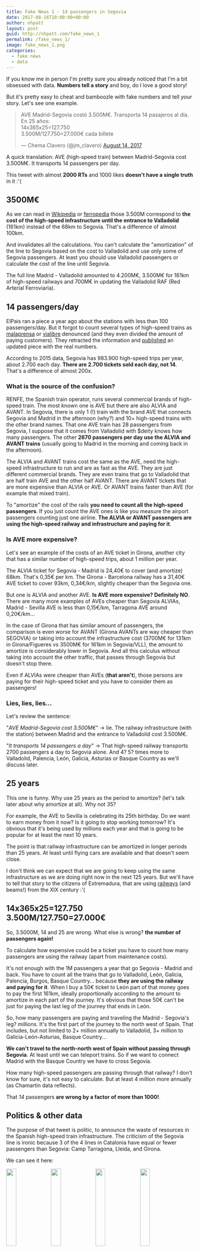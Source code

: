 ```yaml
---
title: Fake News 1 - 14 passengers in Segovia
date: 2017-08-16T10:00:00+00:00
author: nhpatt
layout: post
guid: http://nhpatt.com/fake_news_1
permalink: /fake_news_1/
image: fake_news_1.png
categories:
  - fake news
  - data
---
```


If you know me in person I'm pretty sure you already noticed that I'm a bit obsessed with data. 
**Numbers tell a story** and boy, do I love a good story! 

But it's pretty easy to cheat and bamboozle with fake numbers and tell *your* story. Let's see one example.

<blockquote class="twitter-tweet" data-lang="en"><p lang="es" dir="ltr">AVE Madrid-Segovia costó 3.500M€. Transporta 14 pasajeros al día. En 25 años:<br>14x365x25=127.750<br>3.500M/127.750=27.000€ cada billete</p>&mdash; Chema Clavero (@jm_clavero) <a href="https://twitter.com/jm_clavero/status/896991817769603072">August 14, 2017</a></blockquote>
<script async src="//platform.twitter.com/widgets.js" charset="utf-8"></script>

A quick translation: AVE (high-speed train) between Madrid-Segovia cost 3.500M€. It transports 14 passengers per day.

This tweet with almost **2000 RTs** and 1000 likes **doesn't have a single truth** in it :'(

## 3500M€

As we can read in [Wikipedia](https://es.wikipedia.org/wiki/L%C3%ADnea_de_alta_velocidad_Madrid-Segovia-Valladolid) or 
[ferropedia](http://www.ferropedia.es/wiki/LAV_Madrid_-_Segovia_-_Valladolid) those 3.500M correspond to **the cost of the 
high-speed infrastructure until the entrance to Valladolid** (161km) instead of the 68km to Segovia. That's a difference of almost 100km.

And invalidates all the calculations. You can't calculate the "amortization" of the line to Segovia based on the cost to Valladolid and use only some of Segovia passengers. 
At least you should use Valladolid passengers or calculate the cost of the line until Segovia.

The full line Madrid - Valladolid amounted to 4.200M€, 3.500M€ for 161km of high-speed railways and 700M€ in updating the Valladolid RAF (Red Arterial Ferroviaria).

## 14 passengers/day

ElPais ran a piece a year ago about the stations with less than 100 passengers/day. But it forgot to count several 
types of high-speed trains as [malaprensa](malaprensa.com/2016/05/la-alta-velocidad-esta-infrautilizada.html) 
or [vialibre](vialibre-ffe.com/noticias.asp?not=20057&cs=infr) denounced (and they even divided the amount of paying customers). 
They retracted the information and [published](https://economia.elpais.com/economia/2017/03/01/actualidad/1488362770_011434.html) an updated piece with 
the real numbers.

According to 2015 data, Segovia has 983.900 high-speed trips per year, about 2.700 each day. 
**There are 2.700 tickets sold each day, not 14**. That's a difference of almost 200x.

### What is the source of the confusion?

RENFE, the Spanish train operator, runs several commercial brands of high-speed train. The most known one is AVE but there 
are also ALVIA and AVANT. In Segovia, there is only 1 (!) train with the brand AVE that connects Segovia and Madrid in the afternoon (why?)
and 10+ high-speed trains with the other brand names. That one AVE train has 28 passengers from Segovia, 
I suppose that it comes from Valladolid with $deity knows how many passengers. The other **2670 passengers per day use the ALVIA and AVANT trains** (usually going to Madrid
in the morning and coming back in the afternoon).

The ALVIA and AVANT trains cost the same as the AVE, need the high-speed infrastructure to run and are as fast as the AVE. They are just
different commercial brands. They are even trains that go to Valladolid that are half train AVE and the other half AVANT. There are AVANT
tickets that are more expensive than ALVIA or AVE. Or AVANT trains faster than AVE (for example that mixed train). 

To "amortize" the cost of the rails **you need to count all the high-speed passengers**. If you just count the AVE ones is like you measure
the airport passengers counting just one airline. **The ALVIA or AVANT passengers are using the high-speed railway and infrastructure and paying for it**.

### Is AVE more expensive?

Let's see an example of the costs of an AVE ticket in Girona, another city that has a similar number of high-speed trips, about 1 million per year.

The ALVIA ticket for Segovia - Madrid is 24,40€ to cover (and amortize) 68km. That's 0,35€ per km. The Girona - Barcelona railway 
has a 31,40€ AVE ticket to cover 93km, 0,34€/km, slightly cheaper than the Segovia one. 

But one is ALVIA and another AVE. **Is AVE more expensive? Definitely NO**.
There are many more examples of AVEs cheaper than Segovia ALVIAs, Madrid - Sevilla AVE is less than 0,15€/km, Tarragona AVE around 0,20€/km...

In the case of Girona that has similar amount of passengers, the comparison is even worse for AVANT (Girona AVANTs are way cheaper than SEGOVIA) or taking into account
the infrastructure cost (3700M€ for 131km in Girona/Figueres vs 3500M€ for 161km in Segovia/VLL), the amount to amortize is considerably lower in Segovia. And all this 
calculus without taking into account the other traffic, that passes through Segovia but doesn't stop there. 

Even if ALVIAs were cheaper than AVEs (**that aren't**), those persons are paying for their high-speed ticket and you have to consider them as passengers!

### Lies, lies, lies...

Let's review the sentence:

"*AVE Madrid-Segovia cost 3.500M€*" -> lie. The railway infrastructure (with the station) between Madrid and the entrance to Valladolid cost 3.500M€.

"*It transports 14 passengers a day*" -> That high-speed railway transports 2700 passengers a day to Segovia alone. And 4? 5? times more to Valladolid, Palencia, León, Galicia, Asturias or Basque Country as we'll discuss later.

## 25 years

This one is funny. Why use 25 years as the period to amortize? (let's talk later about why amortize at all). Why not 35?

For example, the AVE to Sevilla is celebrating its 25th birthday. Do we want to earn money from it now? Is it going to stop working tomorrow? 
It's obvious that it's being used by millions each year and that is going to be popular for at least the next 10 years.

The point is that railway infrastructure can be amortized in longer periods than 25 years. At least until flying cars are available and that doesn't seem close.

I don't think we can expect that we are going to keep using the same infrastructure as we are doing right now in the next 125 years. 
But we'll have to tell that story to the citizens of Extremadura, that are using 
[railways](https://economia.elpais.com/economia/2017/07/20/actualidad/1500561423_276991.html) (and beams!) from the XIX century :'(

## 14x365x25=127.750<br>3.500M/127.750=27.000€

So, 3.5000M, 14 and 25 are wrong. What else is wrong? **the number of passengers again!**

To calculate how expensive could be a ticket you have to count how many passengers are using the railway (apart from maintenance costs).

It's not enough with the 1M passengers a year that go Segovia - Madrid and back. You have to count all the trains that go to Valladolid, León, Galicia, Palencia, Burgos, Basque Country...
because **they are using the railway and paying for it**. When I buy a 50€ ticket to León part of that money goes to pay the first 161km, ideally proportionally according to the 
amount to amortize in each part of the journey. It's obvious that those 50€ can't be just for paying the last leg of the journey that ends in León.

So, how many passengers are paying and traveling the Madrid - Segovia's leg? millions. It's the first part of the journey to the north west of Spain. 
That includes, but not limited to 2+ million annually to Valladolid, 3+ million to Galicia-León-Asturias, Basque Country...

**We can't travel to the north-north west of Spain without passing through Segovia**. At least until we can teleport trains. 
So if we want to connect Madrid with the Basque Country we have to cross Segovia.

How many high-speed passengers are passing through that railway? I don't know for sure, it's not easy to calculate. But at least 4 million more annually (as Chamartin data reflects).

That *14* passengers **are wrong by a factor of more than 1000!**.

## Politics & other data

The purpose of that tweet is politic, to announce the waste of resources in the Spanish high-speed train infrastructure. 
The criticism of the Segovia line is ironic because 3 of the 4 lines in Catalonia have equal or fewer passengers than Segovia: 
Camp Tarragona, Lleida, and Girona.

We can see it here:

<a href="../images/fake_news_1_segovia.png"><img src="../images/fake_news_1_segovia.png" style="width:23%; display: inline-block"></a>
<a href="../images/fake_news_1_tarragona.png"><img src="../images/fake_news_1_tarragona.png" style="width:23%; display: inline-block"></a>
<a href="../images/fake_news_1_lleida.png"><img src="../images/fake_news_1_lleida.png" style="width:23%; display: inline-block"></a>
<a href="../images/fake_news_1_girona.png"><img src="../images/fake_news_1_girona.png" style="width:23%; display: inline-block"></a>

Does it make sense to close the Tarragona and Lleida train stations? No. Because they're *free* in a sense, the train Madrid to Barcelona, that
has many passengers, passes through those stations. It's the same that happens with Segovia, all the trains to the northwest have to pass through there. 
Some will stop and others will not.

Girona makes less sense. The trains to France have not been successful and the station has way less traffic than Segovia or Camp Tarragona. 
The maintenance cost of the Segovia station (around 100.000k€ year) is also a third of all those stations (around 300.000k€/year).

## Reactions

I tweeted a lot on Monday afternoon and Tuesday. In fact, **I wrote 138 tweets**!

Some people (about 100) replied to the original tweet, some with snarky comments like "why don't we buy cars for those 14" or "how many wagons, they fit in the cafeteria!"
and lots of "typical Spain".

**Only 2 people told me I was right**, most of the replies to the original tweet didn't answer my corrections and the rest tried to change the subject (airports was a popular topic among those).

People are unable to say "you are right, the numbers are wrong". I did that several times when they responded questioning the 
maintainability of the whole infrastructure or I agreed with them when discussing the benefits of investing in suburban trains against
long distance ones. I find it very sad that you can't say "I don't know".

And some of them told me I was wrong. That it didn't matter what I saying, that the point was still valid. Or I was lying. It didn't matter the argument, they were right.

I left the discussion feeling angry and confused. I was surprised thinking that someone believes that we are paying 27.000€ for a ticket train.

The author of the original tweet never replied.

# Let's leave numbers aside, I have some questions...

### Why do people believe that?

I don't know. It fits their belief system. It supports their biases (and the news that I consume support mine). [Confirmation bias](https://youarenotsosmart.com/2010/06/23/confirmation-bias/)?

### Why Spain has so many high-speed trains?

That's a very good question! It's not as easy to say that it's because of politicians love for shiny things and win votes. That helps too, of course,
but the main reason is historic.

Spain does not have a real train infrastructure. We currently have 15.000km of railways, 3.000km being high-speed train.
 
For comparison, we have fewer km of railways than the United Kingdom with double the surface. Germany has 33.000km (more than double) 
with 2/3 of the surface of Spain. France km double us. Spain conventional railways are **older, slower and fewer than our European counterparts**. 
And I haven't even mentioned the [Iberian gauge](https://en.wikipedia.org/wiki/Iberian_gauge) (!). 

This is the, depressing, Spanish graph:

<a href="http://data.worldbank.org/indicator/IS.RRS.TOTL.KM?page=6"><img src="../images/fake_news_1_railway_kms.png"></a>

We didn't invest on trains 50 or 100 years ago. And when politicians and technicians decided to build trains or retrace older infrastructure they chose to 
build high-speed trains to try to compensate for the unexisting infrastructure. They tried to bridge our technological gap by building high-speed railways 
instead of conventional ones. 

The new railways had to be rebuild from the ground either way because the older paths were built when building tunnels or bridges was unfeasible and had many 
detours because of the orography of the terrain. So instead of completely new conventional tracks, they chose completely new high-speed tracks.

It is a debatable decision in some places. Yes. But it's not an arbitrary decision or because "I said so". 

Are we spending a lot compared to our peers? per passenger:

<img src="../images/fake_news_1_spending.png">

And in absolute numbers:

<img src="../images/fake_news_1_spending_absolute.png">

### Why trains have to be amortized?

I don't know. Do you know why? We don't expect to earn money with subways, suburban trains, roads, highways, ports, stadiums, hospitals, schools, universities... but 
high-speed train should pay for itself.

Let's make something clear, some train lines pay the operational costs, what you spend each year in personnel, repairments, new trains. Subways or suburban trains don't, they need
money from the government yearly. We are talking about paying the infrastructure cost, what it cost to set the railway in place.

There are some good arguments in favor of amortizing all the cost: high-speed train is not a very *social* or *redistributive* 
investment. But neither are [mortgages](https://politikon.es/2017/07/25/deducciones-hipotecas-y-regalos-para-ricos/) (poor people can't even think about buying a house) nor [universities](https://politikon.es/2013/06/25/como-no-pagar-la-educacion-superior/) (yeah, really, 
poor people can't go to the university, they have to work to be able to survive). There are lots of paper about this, so please yell at me in [twitter](https://twitter.com/nhpatt).

## Final words

And that's all. 

At the end of a long (holiday!) day of tweeting counterarguments, I reviewed some of my tweets. And lots of them were
sarcastic and mean meant :(

When another guy corrected the bad tweet with a bad tone I tried to calm him down. 
He said sorry and "I'm seeing so many lies here that I got heated up". And I answered that I felt the same way that day and 
the previous one. **The impotence of seeing lies spreading around and knowing that you can't do anything to stop it**.

At the end of the day, there are more than 2000 people that believe that their money is paying for the private taxi of
14 persons from Segovia. And this post will be read by fewer than those famous 14 persons from Segovia. 
And I found it so depressing.

You can learn a lot about trains in this [recompilation of posts](https://politikon.es/2017/04/25/25-anos-de-ave-una-antologia/) (pro high-speed train) 
or reading the [FEDEA articles](http://nadaesgratis.es/gerard-llobet/el-pozo-sin-fondo-del-ave) (against high-speed train). 

I'm not an expert and I
apologize for all the mistakes that can't be found in this blog post. I'm available on [twitter](https://twitter.com/nhpatt) if you want to discuss it (:D).


## Postdata:

Here is a table with the data from 2014 ([ElPais](https://economia.elpais.com/economia/2017/03/01/actualidad/1488362770_011434.html) has the 2015 data) with airports and train stations:

<img src="../images/fake_news_1_table.jpg">

And here I made a GIF to show you how many AVEs are available in a trip Segovia - Madrid:

<img src="../images/fake_news_1_buying.gif">


